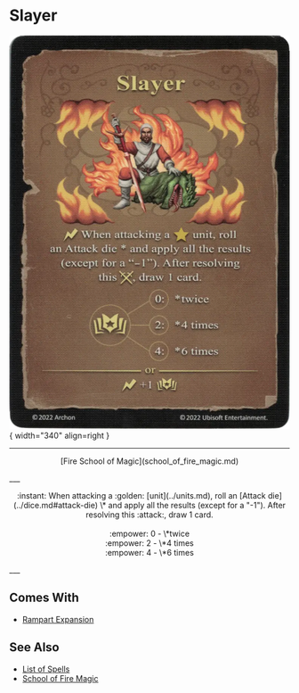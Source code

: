 # Slayer

![Slayer](../assets/spells-slayer.webp){ width="340" align=right }

___
<p style="text-align: center;" markdown>[Fire School of Magic](school_of_fire_magic.md)</p>
___
<p style="text-align: center;" markdown>:instant: When attacking a :golden: [unit](../units.md), roll an [Attack die](../dice.md#attack-die) \* and apply all the results (except for a "-1"). After resolving this :attack:, draw 1 card.<br><br>:empower: 0 - \*twice<br>:empower: 2 - \*4 times<br>:empower: 4 - \*6 times</p>
___


## Comes With

- [Rampart Expansion](../content.md)


## See Also

- [List of Spells](../spells.md)
- [School of Fire Magic](school_of_fire_magic.md)
